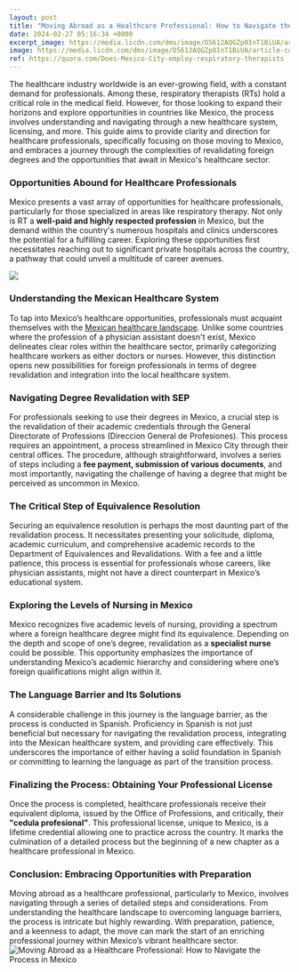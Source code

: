 ```yaml
---
layout: post
title: "Moving Abroad as a Healthcare Professional: How to Navigate the Process in Mexico"
date: 2024-02-27 05:16:34 +0000
excerpt_image: https://media.licdn.com/dms/image/D5612AQGZp0InT1BiUA/article-cover_image-shrink_720_1280/0/1666192428508?e=2147483647&amp;v=beta&amp;t=SfvLfKJ6npTEGqzhCrS4uQcFieeQKi_YPnPIB6s0hMA
image: https://media.licdn.com/dms/image/D5612AQGZp0InT1BiUA/article-cover_image-shrink_720_1280/0/1666192428508?e=2147483647&amp;v=beta&amp;t=SfvLfKJ6npTEGqzhCrS4uQcFieeQKi_YPnPIB6s0hMA
ref: https://quora.com/Does-Mexico-City-employ-respiratory-therapists
---
```


The healthcare industry worldwide is an ever-growing field, with a constant demand for professionals. Among these, respiratory therapists (RTs) hold a critical role in the medical field. However, for those looking to expand their horizons and explore opportunities in countries like Mexico, the process involves understanding and navigating through a new healthcare system, licensing, and more. This guide aims to provide clarity and direction for healthcare professionals, specifically focusing on those moving to Mexico, and embraces a journey through the complexities of revalidating foreign degrees and the opportunities that await in Mexico's healthcare sector.
### Opportunities Abound for Healthcare Professionals
Mexico presents a vast array of opportunities for healthcare professionals, particularly for those specialized in areas like respiratory therapy. Not only is RT a **well-paid and highly respected profession** in Mexico, but the demand within the country's numerous hospitals and clinics underscores the potential for a fulfilling career. Exploring these opportunities first necessitates reaching out to significant private hospitals across the country, a pathway that could unveil a multitude of career avenues.

![](https://www.autonoid.com/wp-content/uploads/2022/06/Healthcare-Professionals-750x430.png)
### Understanding the Mexican Healthcare System
To tap into Mexico’s healthcare opportunities, professionals must acquaint themselves with the [Mexican healthcare landscape](https://yt.io.vn/collection/acklin). Unlike some countries where the profession of a physician assistant doesn't exist, Mexico delineates clear roles within the healthcare sector, primarily categorizing healthcare workers as either doctors or nurses. However, this distinction opens new possibilities for foreign professionals in terms of degree revalidation and integration into the local healthcare system.
### Navigating Degree Revalidation with SEP
For professionals seeking to use their degrees in Mexico, a crucial step is the revalidation of their academic credentials through the General Directorate of Professions (Direccion General de Profesiones). This process requires an appointment, a process streamlined in Mexico City through their central offices. The procedure, although straightforward, involves a series of steps including a **fee payment, submission of various documents**, and most importantly, navigating the challenge of having a degree that might be perceived as uncommon in Mexico.
### The Critical Step of Equivalence Resolution 
Securing an equivalence resolution is perhaps the most daunting part of the revalidation process. It necessitates presenting your solicitude, diploma, academic curriculum, and comprehensive academic records to the Department of Equivalences and Revalidations. With a fee and a little patience, this process is essential for professionals whose careers, like physician assistants, might not have a direct counterpart in Mexico’s educational system.
### Exploring the Levels of Nursing in Mexico
Mexico recognizes five academic levels of nursing, providing a spectrum where a foreign healthcare degree might find its equivalence. Depending on the depth and scope of one’s degree, revalidation as a **specialist nurse** could be possible. This opportunity emphasizes the importance of understanding Mexico’s academic hierarchy and considering where one’s foreign qualifications might align within it.
### The Language Barrier and Its Solutions
A considerable challenge in this journey is the language barrier, as the process is conducted in Spanish. Proficiency in Spanish is not just beneficial but necessary for navigating the revalidation process, integrating into the Mexican healthcare system, and providing care effectively. This underscores the importance of either having a solid foundation in Spanish or committing to learning the language as part of the transition process.
### Finalizing the Process: Obtaining Your Professional License
Once the process is completed, healthcare professionals receive their equivalent diploma, issued by the Office of Professions, and critically, their **"cedula profesional"**. This professional license, unique to Mexico, is a lifetime credential allowing one to practice across the country. It marks the culmination of a detailed process but the beginning of a new chapter as a healthcare professional in Mexico.
### Conclusion: Embracing Opportunities with Preparation
Moving abroad as a healthcare professional, particularly to Mexico, involves navigating through a series of detailed steps and considerations. From understanding the healthcare landscape to overcoming language barriers, the process is intricate but highly rewarding. With preparation, patience, and a keenness to adapt, the move can mark the start of an enriching professional journey within Mexico’s vibrant healthcare sector.
![Moving Abroad as a Healthcare Professional: How to Navigate the Process in Mexico](https://media.licdn.com/dms/image/D5612AQGZp0InT1BiUA/article-cover_image-shrink_720_1280/0/1666192428508?e=2147483647&amp;v=beta&amp;t=SfvLfKJ6npTEGqzhCrS4uQcFieeQKi_YPnPIB6s0hMA)